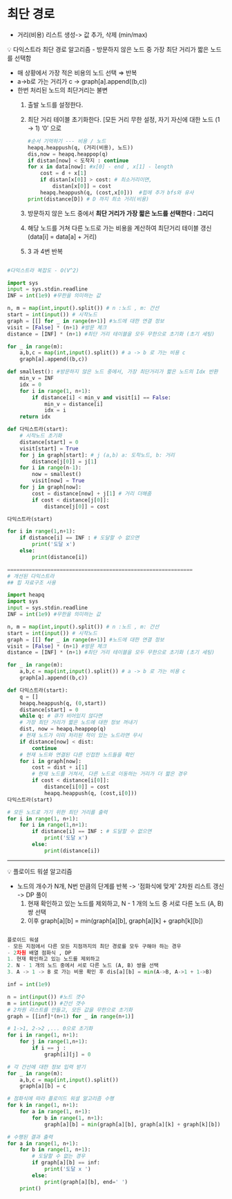 # 최단 경로
- 거리(비용) 리스트 생성-> 값 추가, 삭제 (min/max)   
<aside>
💡 다익스트라 최단 경로 알고리즘 - 방문하지 않은 노드 중 가장 최단 거리가 짧은 노드를 선택함

</aside>

- 매 상황에서 가장 적은 비용의 노드 선택 ⇒ 반복
- a->b로 가는 거리가 c -> graph[a].append((b,c))
- 한번 처리된 노드의 최단거리는 불변
    1. 출발 노드를 설정한다.
    2. 최단 거리 테이블 초기화한다. [모든 거리 무한 설정, 자기 자신에 대한 노드 (1 → 1) ‘0’ 으로
		
		```python
		#순서 기억하기 --- 비용 / 노드 
		heapq.heappush(q, (거리(비용), 노드))
		dis,now = heapq.heappop(q)
		if distan[now] < 도착지 : continue
		for x in data[now]: #x[0] - end , x[1] - length
			cost = d + x[1]
			if distan[x[0]] > cost: # 최소거리이면, 
				distan[x[0]] = cost
			heapq.heappush(q, (cost,x[0]))  #힙에 추가 bfs와 유사
		print(distance[D]) # D 까지 최소 거리(비용)

 		```
		 
    3. 방문하지 않은 노드 중에서 **최단 거리가 가장 짧은 노드를 선택한다  : 그리디**
    4. 해당 노드를 거쳐 다른 노드로 가는 비용을 계산하여 최단거리 테이블 갱신 (data[i] = data[a] + 거리)
    5.  3 과 4번 반복

```python

#다익스트라 복잡도 - O(V^2)

import sys
input = sys.stdin.readline
INF = int(1e9) #무한을 의미하는 값

n, m = map(int,input().split()) # n :노드 , m: 간선
start = int(input()) # 시작노드
graph = [[] for _ in range(n+1)] #노드에 대한 연결 정보
visit = [False] * (n+1) #방문 체크
distance = [INF] * (n+1) #최단 거리 테이블을 모두 무한으로 초기화 (초기 세팅)

for _ in range(m):
	a,b,c = map(int,input().split()) # a -> b 로 가는 비용 c
	graph[a].append((b,c))

def smallest(): #방문하지 않은 노드 중에서, 가장 최단거리가 짧은 노드의 Idx 반환
	min_v = INF
	idx = 0
	for i in range(1, n+1):
		if distance[i] < min_v and visit[i] == False:
			min_v = distance[i]
			idx = i
	return idx

def 다익스트라(start):
	# 시작노드 초기화  
	distance[start] = 0
	visit[start] = True
	for j in graph[start]: # j (a,b) a: 도착노드, b: 거리
		distance[j[0]] = j[1]
	for i in range(n-1):
		now = smallest()
		visit[now] = True
	for j in graph[now]:
		cost = distance[now] + j[1] # 거리 더해줌
		if cost < distance[j[0]]:
			distance[j[0]] = cost

다익스트라(start)

for i in range(1,n+1):
	if distance[i] == INF : # 도달할 수 없으면
		print('도달 x')
	else:
		print(distance[i])

============================================================
# 개선된 다익스트라 
## 힙 자료구조 사용

import heapq
import sys
input = sys.stdin.readline
INF = int(1e9) #무한을 의미하는 값

n, m = map(int,input().split()) # n :노드 , m: 간선
start = int(input()) # 시작노드
graph = [[] for _ in range(n+1)] #노드에 대한 연결 정보
visit = [False] * (n+1) #방문 체크
distance = [INF] * (n+1) #최단 거리 테이블을 모두 무한으로 초기화 (초기 세팅)

for _ in range(m):
	a,b,c = map(int,input().split()) # a -> b 로 가는 비용 c
	graph[a].append((b,c))

def 다익스트라(start):
	q = []
	heapq.heappush(q, (0,start))
	distance[start] = 0
	while q: # 큐가 비어있지 않다면
	# 가장 최단 거리가 짧은 노드에 대한 정보 꺼내기
	dist, now = heapq.heappop(q)
	# 현재 노드가 이미 처리된 적이 있는 노드라면 무시
	if distance[now] < dist:
		continue
	# 현재 노드와 연결된 다른 인접한 노드들을 확인
	for i in graph[now]:
		cost = dist + i[1]
		# 현재 노드를 거쳐서, 다른 노드로 이동하는 거리가 더 짧은 경우
		if cost < distance[i[0]]:
			distance[i[0]] = cost
			heapq.heappush(q, (cost,i[0]))
다익스트라(start)

# 모든 노드로 가기 위한 최단 거리를 출력
for i in range(1, n+1):
	for i in range(1,n+1):
		if distance[i] == INF : # 도달할 수 없으면
			print('도달 x')
		else:
			print(distance[i])
```

---

<aside>
💡 플로이드 워셜 알고리즘

</aside>

- 노드의 개수가 N개, N번 만큼의 단계를 반복 -> '점화식에 맞게' 2차원 리스트 갱신 -> DP 풀이
	1. 현재 확인하고 있는 노드를 제외하고, N - 1 개의 노드 중 서로 다른 노드 (A, B)쌍 선택
	2. 이후 graph[a][b] = min(graph[a][b], graph[a][k] + graph[k][b])

```python

플로이드 워셜
- 모든 지점에서 다른 모든 지점까지의 최단 경로를 모두 구해야 하는 경우
- 2차원 배열 점화식 , DP 
1. 현재 확인하고 있는 노드를 제외하고
2. N - 1 개의 노드 중에서 서로 다른 노드 (A, B) 쌍을 선택
3. A -> 1 -> B 로 가는 비용 확인 후 dis[a][b] = min(A->B, A->1 + 1->B)

inf = int(1e9)

n = int(input()) #노드 갯수
m = int(input()) #간선 갯수
# 2차원 리스트를 만들고, 모든 값을 무한으로 초기화
graph = [[inf]*(n+1) for _ in range(n+1)]

# 1->1, 2->2 ,... 0으로 초기화
for i in range(1, n+1):
    for j in range(1,n+1):
        if i == j :
            graph[i][j] = 0

# 각 간선에 대한 정보 입력 받기
for _ in range(m):
    a,b,c = map(int,input().split())
    graph[a][b] = c

# 점화식에 따라 플로이드 워셜 알고리즘 수행
for k in range(1, n+1):
    for a in range(1, n+1):
        for b in range(1, n+1):
            graph[a][b] = min(graph[a][b], graph[a][k] + graph[k][b])

# 수행된 결과 출력
for a in range(1, n+1):
    for b in range(1, n+1):
        # 도달할 수 없는 경우 
        if graph[a][b] == inf:
            print('도달 x ')
        else:
            print(graph[a][b], end=' ')
    print()

```